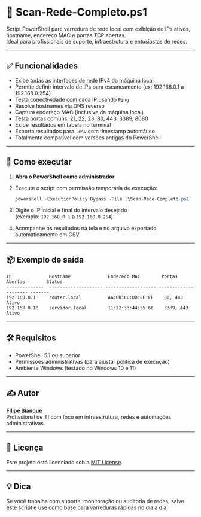 # 🔎 Scan-Rede-Completo.ps1

Script PowerShell para varredura de rede local com exibição de IPs ativos, hostname, endereço MAC e portas TCP abertas.  
Ideal para profissionais de suporte, infraestrutura e entusiastas de redes.

---

## ✅ Funcionalidades

- Exibe todas as interfaces de rede IPv4 da máquina local
- Permite definir intervalo de IPs para escaneamento (ex: 192.168.0.1 a 192.168.0.254)
- Testa conectividade com cada IP usando `Ping`
- Resolve hostnames via DNS reverso
- Captura endereço MAC (inclusive da máquina local)
- Testa portas comuns: 21, 22, 23, 80, 443, 3389, 8080
- Exibe resultados em tabela no terminal
- Exporta resultados para `.csv` com timestamp automático
- Totalmente compatível com versões antigas do PowerShell

---

## 🚀 Como executar

1. **Abra o PowerShell como administrador**

2. Execute o script com permissão temporária de execução:

   ```powershell
   powershell -ExecutionPolicy Bypass -File .\Scan-Rede-Completo.ps1
   ```

3. Digite o IP inicial e final do intervalo desejado  
   (exemplo: `192.168.0.1` a `192.168.0.254`)

4. Acompanhe os resultados na tela e no arquivo exportado automaticamente em CSV

---

## 📦 Exemplo de saída

```
IP              Hostname              Endereco MAC        Portas Abertas        Status
--------------  -------------------- ------------------- --------------------- -------
192.168.0.1     router.local          AA:BB:CC:DD:EE:FF    80, 443               Ativo
192.168.0.10    servidor.local        11:22:33:44:55:66    3389, 443             Ativo
```

---

## 🛠️ Requisitos

- PowerShell 5.1 ou superior
- Permissões administrativas (para ajustar política de execução)
- Ambiente Windows (testado no Windows 10 e 11)

---

## ✍️ Autor

**Filipe Bianque**  
Profissional de TI com foco em infraestrutura, redes e automações administrativas.

---

## 📄 Licença

Este projeto está licenciado sob a [MIT License](LICENSE).

---

## 💡 Dica

Se você trabalha com suporte, monitoração ou auditoria de redes, salve este script e use como base para varreduras rápidas no dia a dia!
